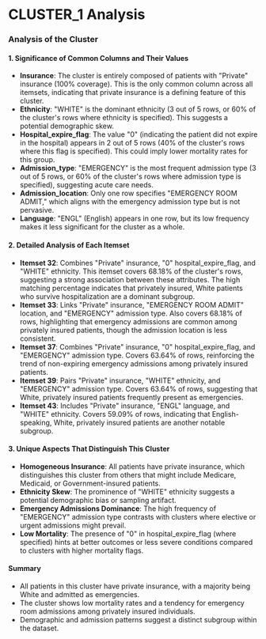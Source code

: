 # CLUSTER_1 Analysis

### Analysis of the Cluster

#### 1. Significance of Common Columns and Their Values
- **Insurance**: The cluster is entirely composed of patients with "Private" insurance (100% coverage). This is the only common column across all itemsets, indicating that private insurance is a defining feature of this cluster.
- **Ethnicity**: "WHITE" is the dominant ethnicity (3 out of 5 rows, or 60% of the cluster's rows where ethnicity is specified). This suggests a potential demographic skew.
- **Hospital_expire_flag**: The value "0" (indicating the patient did not expire in the hospital) appears in 2 out of 5 rows (40% of the cluster's rows where this flag is specified). This could imply lower mortality rates for this group.
- **Admission_type**: "EMERGENCY" is the most frequent admission type (3 out of 5 rows, or 60% of the cluster's rows where admission type is specified), suggesting acute care needs.
- **Admission_location**: Only one row specifies "EMERGENCY ROOM ADMIT," which aligns with the emergency admission type but is not pervasive.
- **Language**: "ENGL" (English) appears in one row, but its low frequency makes it less significant for the cluster as a whole.

#### 2. Detailed Analysis of Each Itemset
- **Itemset 32**: Combines "Private" insurance, "0" hospital_expire_flag, and "WHITE" ethnicity. This itemset covers 68.18% of the cluster's rows, suggesting a strong association between these attributes. The high matching percentage indicates that privately insured, White patients who survive hospitalization are a dominant subgroup.
- **Itemset 33**: Links "Private" insurance, "EMERGENCY ROOM ADMIT" location, and "EMERGENCY" admission type. Also covers 68.18% of rows, highlighting that emergency admissions are common among privately insured patients, though the admission location is less consistent.
- **Itemset 37**: Combines "Private" insurance, "0" hospital_expire_flag, and "EMERGENCY" admission type. Covers 63.64% of rows, reinforcing the trend of non-expiring emergency admissions among privately insured patients.
- **Itemset 39**: Pairs "Private" insurance, "WHITE" ethnicity, and "EMERGENCY" admission type. Covers 63.64% of rows, suggesting that White, privately insured patients frequently present as emergencies.
- **Itemset 43**: Includes "Private" insurance, "ENGL" language, and "WHITE" ethnicity. Covers 59.09% of rows, indicating that English-speaking, White, privately insured patients are another notable subgroup.

#### 3. Unique Aspects That Distinguish This Cluster
- **Homogeneous Insurance**: All patients have private insurance, which distinguishes this cluster from others that might include Medicare, Medicaid, or Government-insured patients.
- **Ethnicity Skew**: The prominence of "WHITE" ethnicity suggests a potential demographic bias or sampling artifact.
- **Emergency Admissions Dominance**: The high frequency of "EMERGENCY" admission type contrasts with clusters where elective or urgent admissions might prevail.
- **Low Mortality**: The presence of "0" in hospital_expire_flag (where specified) hints at better outcomes or less severe conditions compared to clusters with higher mortality flags.

#### Summary
- All patients in this cluster have private insurance, with a majority being White and admitted as emergencies.  
- The cluster shows low mortality rates and a tendency for emergency room admissions among privately insured individuals.  
- Demographic and admission patterns suggest a distinct subgroup within the dataset.